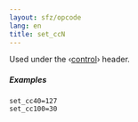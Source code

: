 ```yaml
---
layout: sfz/opcode
lang: en
title: set_ccN
---
```

Used under the ‹[control](/headers/control)› header.

##### Examples

```
set_cc40=127
set_cc100=30
```
